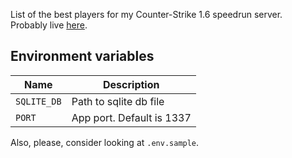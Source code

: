   
List of the best players for my Counter-Strike 1.6 speedrun server.  
Probably live [here](http://193.19.118.100:61441/stats?mid=2&cat=6&pid=2).

## Environment variables

| Name                                     | Description                |
| ---------------------------------------- | -------------------------- |
| `SQLITE_DB`                              | Path to sqlite db file     |
| `PORT`                                   | App port. Default is 1337  |

Also, please, consider looking at `.env.sample`.
